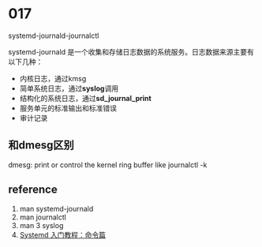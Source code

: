 # 017
systemd-journald-journalctl

systemd-journald 是一个收集和存储日志数据的系统服务。日志数据来源主要有以下几种：
- 内核日志，通过kmsg
- 简单系统日志，通过**syslog**调用
- 结构化的系统日志，通过**sd_journal_print**
- 服务单元的标准输出和标准错误
- 审计记录




## 和dmesg区别
dmesg: print or control the kernel ring buffer
like journalctl -k

## reference
1. man systemd-journald
2. man journalctl
3. man 3 syslog
4. [Systemd 入门教程：命令篇](https://www.ruanyifeng.com/blog/2016/03/systemd-tutorial-commands.html)
